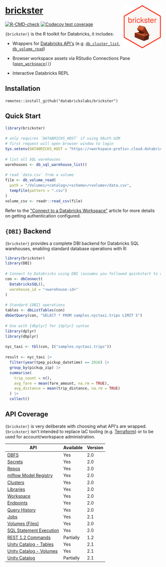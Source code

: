 # [brickster](https://databrickslabs.github.io/brickster/) <img src="man/figures/logo.png" align="right" height="139px" style="max-width: 100%; height: 139px;"/>

<!-- badges: start -->

[![R-CMD-check](https://github.com/databrickslabs/brickster/workflows/R-CMD-check/badge.svg)](https://github.com/databrickslabs/brickster/actions) [![Codecov test coverage](https://codecov.io/gh/databrickslabs/brickster/branch/main/graph/badge.svg)](https://app.codecov.io/gh/databrickslabs/brickster?branch=main)

<!-- badges: end -->

`{brickster}` is the R toolkit for Databricks, it includes:

-   Wrappers for [Databricks API's](https://docs.databricks.com/api/workspace/introduction) (e.g. [`db_cluster_list`](https://databrickslabs.github.io/brickster/reference/db_cluster_list.html), [`db_volume_read`](https://databrickslabs.github.io/brickster/reference/db_volume_read.html))

-   Browser workspace assets via RStudio Connections Pane ([`open_workspace()`](https://databrickslabs.github.io/brickster/reference/open_workspace.html))

-   Interactive Databricks REPL

## Installation

`remotes::install_github("databrickslabs/brickster")`

## Quick Start

``` r
library(brickster)

# only requires `DATABRICKS_HOST` if using OAuth U2M
# first request will open browser window to login
Sys.setenv(DATABRICKS_HOST = "https://<workspace-prefix>.cloud.databricks.com")

# list all SQL warehouses
warehouses <- db_sql_warehouse_list()

# read `data.csv` from a volume
file <- db_volume_read(
  path = "/Volumes/<catalog>/<schema>/<volume>/data.csv",
  tempfile(pattern = ".csv")
)
volume_csv <- readr::read_csv(file)
```

Refer to the ["Connect to a Databricks Workspace"](https://databrickslabs.github.io/brickster/articles/setup-auth.html) article for more details on getting authentication configured.

## `{DBI}` Backend

`{brickster}` provides a complete DBI backend for Databricks SQL warehouses, enabling standard database operations with R:

``` r
library(brickster)
library(DBI)

# Connect to Databricks using DBI (assumes you followed quickstart to authenticate)
con <- dbConnect(
  DatabricksSQL(),
  warehouse_id = "<warehouse-id>"
)

# Standard {DBI} operations
tables <- dbListTables(con)
dbGetQuery(con, "SELECT * FROM samples.nyctaxi.trips LIMIT 5")

# Use with {dbplyr} for {dplyr} syntax
library(dplyr)
library(dbplyr)

nyc_taxi <- tbl(con, I("samples.nyctaxi.trips"))

result <- nyc_taxi |>
  filter(year(tpep_pickup_datetime) == 2016) |>
  group_by(pickup_zip) |>
  summarise(
    trip_count = n(),
    avg_fare = mean(fare_amount, na.rm = TRUE),
    avg_distance = mean(trip_distance, na.rm = TRUE)
  ) |>
  collect()
```

## API Coverage

`{brickster}` is very deliberate with choosing what API's are wrapped. `{brickster}` isn't intended to replace IaC tooling (e.g. [Terraform](#0)) or to be used for account/workspace administration.

| API | Available | Version |
|------------------------------------|-------------------|-------------------|
| [DBFS](https://docs.databricks.com/api/workspace/dbfs) | Yes | 2.0 |
| [Secrets](https://docs.databricks.com/api/workspace/secrets) | Yes | 2.0 |
| [Repos](https://docs.databricks.com/api/workspace/repos) | Yes | 2.0 |
| [mlflow Model Registry](https://docs.databricks.com/api/workspace/modelregistry) | Yes | 2.0 |
| [Clusters](https://docs.databricks.com/api/workspace/clusters) | Yes | 2.0 |
| [Libraries](https://docs.databricks.com/api/workspace/libraries) | Yes | 2.0 |
| [Workspace](https://docs.databricks.com/api/workspace/workspace) | Yes | 2.0 |
| [Endpoints](https://docs.databricks.com/api/workspace/warehouses) | Yes | 2.0 |
| [Query History](https://docs.databricks.com/api/workspace/queryhistory) | Yes | 2.0 |
| [Jobs](https://docs.databricks.com/api/workspace/jobs) | Yes | 2.1 |
| [Volumes (Files)](https://docs.databricks.com/api/workspace/files) | Yes | 2.0 |
| [SQL Statement Execution](https://docs.databricks.com/api/workspace/statementexecution) | Yes | 2.0 |
| [REST 1.2 Commands](https://docs.databricks.com/api/workspace/commandexecution) | Partially | 1.2 |
| [Unity Catalog - Tables](https://docs.databricks.com/api/workspace/tables) | Yes | 2.1 |
| [Unity Catalog - Volumes](https://docs.databricks.com/api/workspace/volumes) | Yes | 2.1 |
| [Unity Catalog](https://docs.databricks.com/api/workspace/catalogs) | Partially | 2.1 |